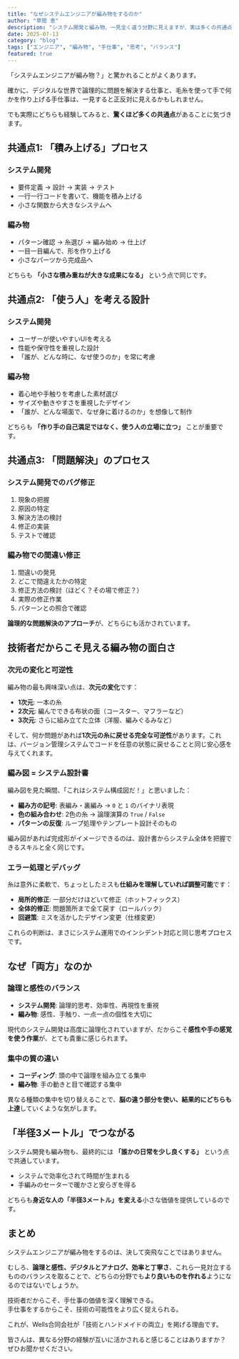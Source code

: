 ```yaml
---
title: "なぜシステムエンジニアが編み物をするのか"
author: "草間 恵"
description: "システム開発と編み物、一見全く違う分野に見えますが、実は多くの共通点があります。技術者が手仕事に惹かれる理由を考察してみました。"
date: 2025-07-13
category: "blog"
tags: ["エンジニア", "編み物", "手仕事", "思考", "バランス"]
featured: true
---
```


「システムエンジニアが編み物？」と驚かれることがよくあります。

<!-- [TODO] 具体的なエピソードを追加
例：
- 実際に言われた印象的な言葉
- 編み物を始めたきっかけ
- 最初に作った作品の思い出
- 周りの反応で面白かったもの
-->

確かに、デジタルな世界で論理的に問題を解決する仕事と、毛糸を使って手で何かを作り上げる手仕事は、一見すると正反対に見えるかもしれません。

でも実際にどちらも経験してみると、**驚くほど多くの共通点**があることに気づきます。

## 共通点1: 「積み上げる」プロセス

### システム開発
- 要件定義 → 設計 → 実装 → テスト
- 一行一行コードを書いて、機能を積み上げる
- 小さな関数から大きなシステムへ

### 編み物
- パターン確認 → 糸選び → 編み始め → 仕上げ
- 一目一目編んで、形を作り上げる
- 小さなパーツから完成品へ

どちらも **「小さな積み重ねが大きな成果になる」** という点で同じです。

<!-- [TODO] 具体的な例を追加
例：
- 実際に作った編み物作品とその制作時間
- コーディングで作ったシステムの規模感
- 「積み上げ」の楽しさや苦労話
- 完成時の達成感の比較
-->

## 共通点2: 「使う人」を考える設計

### システム開発
- ユーザーが使いやすいUIを考える
- 性能や保守性を重視した設計
- 「誰が、どんな時に、なぜ使うのか」を常に考慮

### 編み物
- 着心地や手触りを考慮した素材選び
- サイズや動きやすさを重視したデザイン
- 「誰が、どんな場面で、なぜ身に着けるのか」を想像して制作

どちらも **「作り手の自己満足ではなく、使う人の立場に立つ」** ことが重要です。

## 共通点3: 「問題解決」のプロセス

### システム開発でのバグ修正
1. 現象の把握
2. 原因の特定
3. 解決方法の検討
4. 修正の実装
5. テストで確認

### 編み物での間違い修正
1. 間違いの発見
2. どこで間違えたかの特定
3. 修正方法の検討（ほどく？その場で修正？）
4. 実際の修正作業
5. パターンとの照合で確認

**論理的な問題解決のアプローチ**が、どちらにも活かされています。

## 技術者だからこそ見える編み物の面白さ

### 次元の変化と可逆性
編み物の最も興味深い点は、**次元の変化**です：

- **1次元**: 一本の糸
- **2次元**: 編んでできる布状の面（コースター、マフラーなど）
- **3次元**: さらに組み立てた立体（洋服、編みぐるみなど）

そして、何か問題があれば**1次元の糸に戻せる完全な可逆性**があります。これは、バージョン管理システムでコードを任意の状態に戻せることと同じ安心感を与えてくれます。

### 編み図 = システム設計書
編み図を見た瞬間、「これはシステム構成図だ！」と思いました：

- **編み方の記号**: 表編み・裏編み → `0` と `1` のバイナリ表現
- **色の組み合わせ**: 2色の糸 → 論理演算の `True` / `False`
- **パターンの反復**: ループ処理やテンプレート設計そのもの

編み図があれば完成形がイメージできるのは、設計書からシステム全体を把握できるスキルと全く同じです。

### エラー処理とデバッグ
糸は意外に柔軟で、ちょっとしたミスも**仕組みを理解していれば調整可能**です：

- **局所的修正**: 一部分だけほどいて修正（ホットフィックス）
- **全体的修正**: 問題箇所まで全て戻す（ロールバック）
- **回避策**: ミスを活かしたデザイン変更（仕様変更）

これらの判断は、まさにシステム運用でのインシデント対応と同じ思考プロセスです。

## なぜ「両方」なのか

### 論理と感性のバランス
- **システム開発**: 論理的思考、効率性、再現性を重視
- **編み物**: 感性、手触り、一点一点の個性を大切に

現代のシステム開発は高度に論理化されていますが、だからこそ**感性や手の感覚を使う作業**が、とても貴重に感じられます。

### 集中の質の違い
- **コーディング**: 頭の中で論理を組み立てる集中
- **編み物**: 手の動きと目で確認する集中

異なる種類の集中を切り替えることで、**脳の違う部分を使い、結果的にどちらも上達**していくような気がします。

<!-- [TODO] より深い洞察を追加
例：
- 編み物がプログラミングに与えた良い影響の具体例
- プログラミングが編み物に活きた経験
- ストレス解消や脳の休憩としての効果
- 創造性への影響
-->

## 「半径3メートル」でつながる

システム開発も編み物も、最終的には **「誰かの日常を少し良くする」** という点で共通しています。

- システムで効率化されて時間が生まれる
- 手編みのセーターで暖かさと安らぎを得る

どちらも**身近な人の「半径3メートル」を変える**小さな価値を提供しているのです。

## まとめ

システムエンジニアが編み物をするのは、決して突飛なことではありません。

むしろ、**論理と感性、デジタルとアナログ、効率と丁寧さ**、これら一見対立するもののバランスを取ることで、どちらの分野でも**より良いものを作れる**ようになるのではないでしょうか。

技術者だからこそ、手仕事の価値を深く理解できる。  
手仕事をするからこそ、技術の可能性をより広く捉えられる。

これが、Wells合同会社が「技術とハンドメイドの両立」を掲げる理由です。

皆さんは、異なる分野の経験が互いに活かされると感じることはありますか？  
ぜひお聞かせください。

<!-- [TODO] 読者への問いかけや行動喚起を強化
例：
- コメント欄やSNSでの交流を促す
- 編み物を始めたいエンジニアへのアドバイス
- おすすめの編み物入門書や動画
- Wells合同会社のハンドメイド作品の紹介へのリンク
- 今後のワークショップの予告
-->
